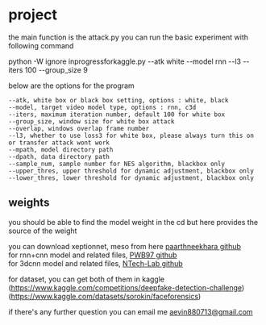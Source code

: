 # project
the main function is the attack.py
you can run the basic experiment with following command

python -W ignore inprogressforkaggle.py --atk white --model rnn --l3  --iters 100 --group_size 9

below are the options for the program

`--atk, white box or black box setting, options : white, black`  
`--model, target video model type, options : rnn, c3d  `  
`--iters, maximum iteration number, default 100 for white box  `  
`--group_size, window size for white box attack  `  
`--overlap, windows overlap frame number  `  
`--l3, whether to use loss3 for white box, please always turn this on or transfer attack wont work  `  
`--mpath, model directory path  `  
`--dpath, data directory path  `  
`--sample_num, sample number for NES algorithm, blackbox only`  
`--upper_thres, upper threshold for dynamic adjustment, blackbox only`  
`--lower_thres, lower threshold for dynamic adjustment, blackbox only`  

## weights
you should be able to find the model weight in the cd
but here provides the source of the weight

you can download xeptionnet, meso from here [paarthneekhara github](https://github.com/paarthneekhara/AdversarialDeepFakes)  
for rnn+cnn model and related files, [PWB97 github](https://github.com/PWB97/Deepfake-detection)  
for 3dcnn model and related files, [NTech-Lab github](https://github.com/ntech-lab/deepfake-detection-challenge)  

for dataset, you can get both of them in kaggle  
(https://www.kaggle.com/competitions/deepfake-detection-challenge)  
(https://www.kaggle.com/datasets/sorokin/faceforensics)  

if there's any further question
you can email me aevin880713@gmail.com


